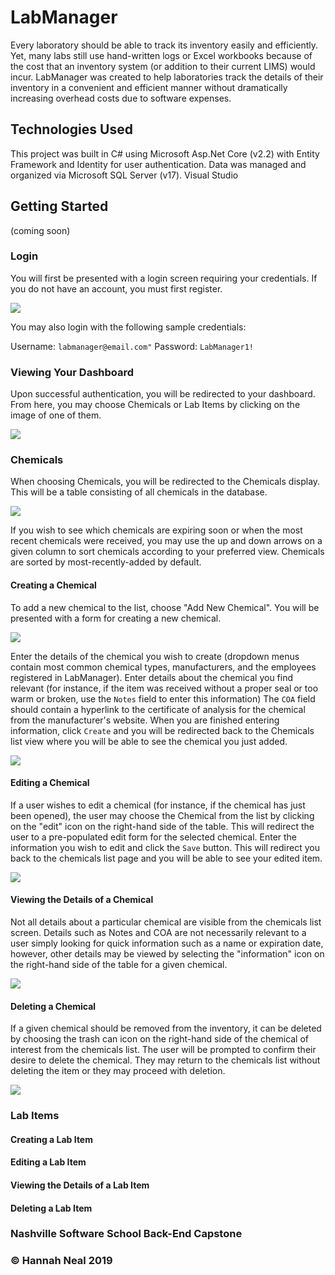 # LabManager

Every laboratory should be able to track its inventory easily and efficiently. Yet, many labs still use hand-written logs or Excel workbooks because of the cost that an inventory system (or addition to their current LIMS) would incur. LabManager was created to help laboratories track the details of their inventory in a convenient and efficient manner without dramatically increasing overhead costs due to software expenses. 


## Technologies Used

This project was built in C# using Microsoft Asp.Net Core (v2.2) with Entity Framework and Identity for user authentication. Data was managed and organized via Microsoft SQL Server (v17). Visual Studio


## Getting Started

(coming soon)

### Login

You will first be presented with a login screen requiring your credentials. 
If you do not have an account, you must first register. 

![](/LabManager/wwwroot/images/ReadmeImages/LabManagerLoginRegister.png)


You may also login with the following sample credentials:

Username: `labmanager@email.com"`
Password: `LabManager1!`


### Viewing Your Dashboard

Upon successful authentication, you will be redirected to your dashboard. From here, you may choose Chemicals or Lab Items by clicking on the image of one of them. 

![](/LabManager/wwwroot/images/ReadmeImages/LabManagerDash.png)


### Chemicals

When choosing Chemicals, you will be redirected to the Chemicals display. This will be a table consisting of all chemicals in the database. 

![](/LabManager/wwwroot/images/ReadmeImages/LabManagerChemicalsListBefore.png)


If you wish to see which chemicals are expiring soon or when the most recent chemicals were received, you may use the up and down arrows on a given column to sort chemicals according to your preferred view. Chemicals are sorted by most-recently-added by default.


#### Creating a Chemical

To add a new chemical to the list, choose "Add New Chemical". You will be presented with a form for creating a new chemical. 

![](/LabManager/wwwroot/images/ReadmeImages/LabManagerChemicalsListCreate.png)


Enter the details of the chemical you wish to create (dropdown menus contain most common chemical types, manufacturers, and the employees registered in LabManager). Enter details about the chemical you find relevant (for instance, if the item was received without a proper seal or too warm or broken, use the `Notes` field to enter this information) The `COA` field should contain a hyperlink to the certificate of analysis for the chemical from the manufacturer's website. When you are finished entering information, click `Create` and you will be redirected back to the Chemicals list view where you will be able to see the chemical you just added.

![](/LabManager/wwwroot/images/ReadmeImages/LabManagerChemicalsList.png)

#### Editing a Chemical

If a user wishes to edit a chemical (for instance, if the chemical has just been opened), the user may choose the Chemical from the list by clicking on the "edit" icon on the right-hand side of the table. This will redirect the user to a pre-populated edit form for the selected chemical. Enter the information you wish to edit and click the `Save` button. This will redirect you back to the chemicals list page and you will be able to see your edited item.

![](/LabManager/wwwroot/images/ReadmeImages/LabManagerChemicalsEditAndList.png)

#### Viewing the Details of a Chemical

Not all details about a particular chemical are visible from the chemicals list screen. Details such as Notes and COA are not necessarily relevant to a user simply looking for quick information such as a name or expiration date, however, other details may be viewed by selecting the "information" icon on the right-hand side of the table for a given chemical.

![](/LabManager/wwwroot/images/ReadmeImages/LabManagerChemicalsDetailsAndList.png)


#### Deleting a Chemical

If a given chemical should be removed from the inventory, it can be deleted by choosing the trash can icon on the right-hand side of the chemical of interest from the chemicals list. The user will be prompted to confirm their desire to delete the chemical. They may return to the chemicals list without deleting the item or they may proceed with deletion. 

![](/LabManager/wwwroot/images/ReadmeImages/LabManagerChemicalsDeleteList.png)



### Lab Items

#### Creating a Lab Item


#### Editing a Lab Item


#### Viewing the Details of a Lab Item


#### Deleting a Lab Item



### Nashville Software School Back-End Capstone
### &copy; Hannah Neal 2019
